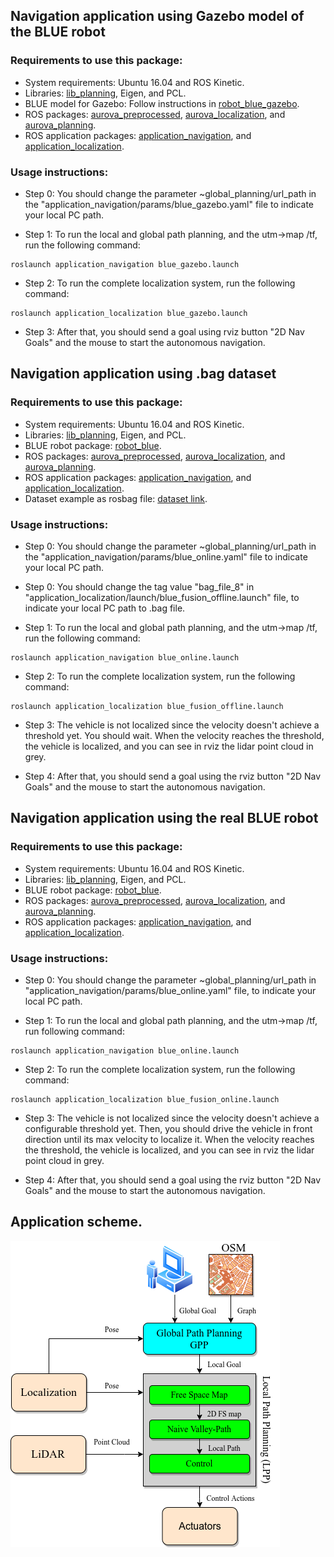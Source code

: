 ## Navigation application using Gazebo model of the BLUE robot

### Requirements to use this package:

- System requirements: Ubuntu 16.04 and ROS Kinetic.
- Libraries: [lib_planning](https://github.com/AUROVA-LAB/lib_planning), Eigen, and PCL.
- BLUE model for Gazebo: Follow instructions in [robot_blue_gazebo](https://github.com/AUROVA-LAB/robot_blue_gazebo).
- ROS packages: [aurova_preprocessed](https://github.com/AUROVA-LAB/aurova_preprocessed), [aurova_localization](https://github.com/AUROVA-LAB/aurova_localization), and [aurova_planning](https://github.com/AUROVA-LAB/aurova_planning). 
- ROS application packages: [application_navigation](https://github.com/AUROVA-LAB/application_navigation), and [application_localization](https://github.com/AUROVA-LAB/application_localization).

### Usage instructions:

- Step 0: You should change the parameter ~global_planning/url_path in the "application_navigation/params/blue_gazebo.yaml" file to indicate your local PC path. 

- Step 1: To run the local and global path planning, and the utm->map /tf, run the following command:
```shell
roslaunch application_navigation blue_gazebo.launch
```

- Step 2: To run the complete localization system, run the following command:
```shell
roslaunch application_localization blue_gazebo.launch
```

- Step 3: After that, you should send a goal using rviz button "2D Nav Goals" and the mouse to start the autonomous navigation.


## Navigation application using .bag dataset

### Requirements to use this package:

- System requirements: Ubuntu 16.04 and ROS Kinetic.
- Libraries: [lib_planning](https://github.com/AUROVA-LAB/lib_planning), Eigen, and PCL.
- BLUE robot package: [robot_blue](https://github.com/AUROVA-LAB/robot_blue).
- ROS packages: [aurova_preprocessed](https://github.com/AUROVA-LAB/aurova_preprocessed), [aurova_localization](https://github.com/AUROVA-LAB/aurova_localization), and [aurova_planning](https://github.com/AUROVA-LAB/aurova_planning). 
- ROS application packages: [application_navigation](https://github.com/AUROVA-LAB/application_navigation), and [application_localization](https://github.com/AUROVA-LAB/application_localization).
- Dataset example as rosbag file: [dataset link](https://drive.google.com/file/d/1JzL42ya_tXvQ8agNIiKDFAPPRJ8M2ZsH/view?usp=sharing).

### Usage instructions:

- Step 0: You should change the parameter ~global_planning/url_path in the "application_navigation/params/blue_online.yaml" file to indicate your local PC path.

- Step 0: You should change the tag value "bag_file_8" in "application_localization/launch/blue_fusion_offline.launch" file, to indicate your local PC path to .bag file.

- Step 1: To run the local and global path planning, and the utm->map /tf, run the following command:
```shell
roslaunch application_navigation blue_online.launch
```

- Step 2: To run the complete localization system, run the following command:
```shell
roslaunch application_localization blue_fusion_offline.launch
```

- Step 3: The vehicle is not localized since the velocity doesn't achieve a threshold yet. You should wait. When the velocity reaches the threshold, the vehicle is localized, and you can see in rviz the lidar point cloud in grey.

- Step 4: After that, you should send a goal using the rviz button "2D Nav Goals" and the mouse to start the autonomous navigation.

## Navigation application using the real BLUE robot

### Requirements to use this package:

- System requirements: Ubuntu 16.04 and ROS Kinetic.
- Libraries: [lib_planning](https://github.com/AUROVA-LAB/lib_planning), Eigen, and PCL.
- BLUE robot package: [robot_blue](https://github.com/AUROVA-LAB/robot_blue).
- ROS packages: [aurova_preprocessed](https://github.com/AUROVA-LAB/aurova_preprocessed), [aurova_localization](https://github.com/AUROVA-LAB/aurova_localization), and [aurova_planning](https://github.com/AUROVA-LAB/aurova_planning). 
- ROS application packages: [application_navigation](https://github.com/AUROVA-LAB/application_navigation), and [application_localization](https://github.com/AUROVA-LAB/application_localization).

### Usage instructions:

- Step 0: You should change the parameter ~global_planning/url_path in "application_navigation/params/blue_online.yaml" file, to indicate your local PC path. 

- Step 1: To run the local and global path planning, and the utm->map /tf, run following command:
```shell
roslaunch application_navigation blue_online.launch
```

- Step 2: To run the complete localization system, run the following command:
```shell
roslaunch application_localization blue_fusion_online.launch
```

- Step 3: The vehicle is not localized since the velocity doesn't achieve a configurable threshold yet. Then, you should drive the vehicle in front direction until its max velocity to localize it. When the velocity reaches the threshold, the vehicle is localized, and you can see in rviz the lidar point cloud in grey.

- Step 4: After that, you should send a goal using the rviz button "2D Nav Goals" and the mouse to start the autonomous navigation.

## Application scheme.

![](/documentation/approach.png)

